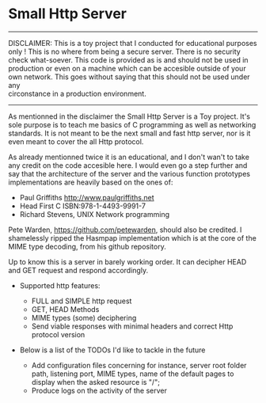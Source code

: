 # Small Http Server

* ******************************************************************************
 DISCLAIMER: This is a toy project that I conducted for educational purposes
 only ! This is no where from being a secure server. There is no security   
 check what-soever. This code is provided as is and should not be used in   
 production or even on a machine which can be accesible outside of your own
 network. This goes without saying that this should not be used under any   
 circonstance in a production environment.                                  
* ******************************************************************************

As mentionned in the disclaimer the Small Http Server is a Toy project. It's
sole purpose is to teach me basics of C programming as well as networking
standards. It is not meant to be the next small and fast http server, nor is it
even meant to cover the all Http protocol.

As already mentionned twice it is an educational, and I don't wan't to take any
credit on the code accesible here. I would even go a step further and say that
the architecture of the server and the various function prototypes implementations
are heavily based on the ones of:
  - Paul Griffiths  http://www.paulgriffiths.net
  - Head First C    ISBN:978-1-4493-9991-7
  - Richard Stevens, UNIX Network programming

Pete Warden, https://github.com/petewarden, should also be credited. I shamelessly
ripped the Hasmpap implementation which is at the core of the MIME type decoding,
from his github repository.

Up to know this is a server in barely working order. It can decipher HEAD and GET
request and respond accordingly.

+ Supported http features:
  - FULL and SIMPLE http request
  - GET, HEAD Methods
  - MIME types (some) deciphering
  - Send viable responses with minimal headers and correct Http protocol version

+ Below is a list of the TODOs I'd like to tackle in the future
  - Add configuration files concerning for instance, server root folder path,
listening port, MIME types, name of the default pages to display when the
asked resource is "/";
  - Produce logs on the activity of the server
